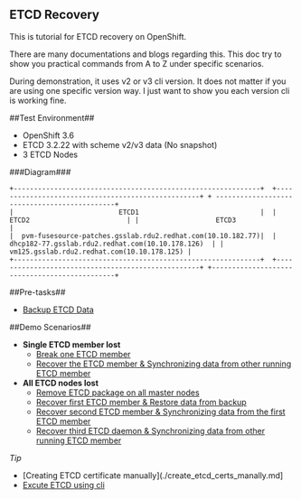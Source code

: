 ETCD Recovery 
-------------

This is tutorial for ETCD recovery on OpenShift.

There are many documentations and blogs regarding this. This doc try to show you practical commands from A to Z under specific scenarios.

During demonstration, it uses v2 or v3 cli version. It does not matter if you are using one specific version way. I just want to show you each version cli is working fine.

##Test Environment##
- OpenShift 3.6
- ETCD 3.2.22 with scheme v2/v3 data (No snapshot)
- 3 ETCD Nodes

###Diagram###
```
+-------------------------------------------------------------+  +---------------------------------------------------+ + ---------------------------------------------+
|                          ETCD1                              |  |                      ETCD2                        | |                   ETCD3                      |
|  pvm-fusesource-patches.gsslab.rdu2.redhat.com(10.10.182.77)|  | dhcp182-77.gsslab.rdu2.redhat.com(10.10.178.126)  | |  vm125.gsslab.rdu2.redhat.com(10.10.178.125) |   
+-------------------------------------------------------------+  +---------------------------------------------------+ +----------------------------------------------+
```


##Pre-tasks##
- [Backup ETCD Data](./backup_v2.md)

##Demo Scenarios##
- **Single ETCD member lost**
  - [Break one ETCD member](./single_etcd_lost/break_etcd.md)
  - [Recover the ETCD member & Synchronizing data from other running ETCD member](./single_etcd_lost/recover_etcd.md)
- **All ETCD nodes lost**
  - [Remove ETCD package on all master nodes](./all_etcd_lost/break_etcd.md)
  - [Recover first ETCD member & Restore data from backup](./all_etcd_lost/recover_first_etcd.md)
  - [Recover second ETCD member & Synchronizing data from the first ETCD member](./all_etcd_lost/recover_second_etcd.md)
  - [Recover third ETCD daemon & Synchronizing data from other running ETCD member](./all_etcd_lost/recover_third_etcd.md)


*Tip*
- [Creating ETCD certificate manually](./create_etcd_certs_manally.md]
- [Excute ETCD using cli](./execute_etcd_using_cli.md)
